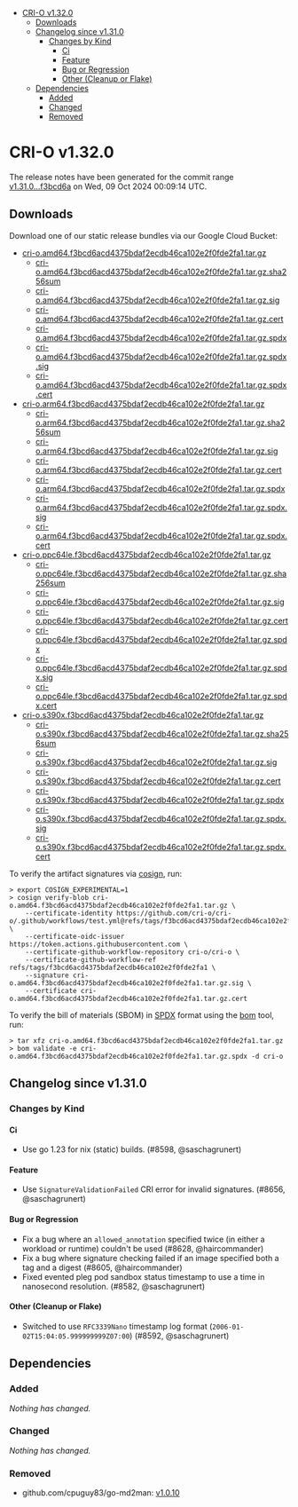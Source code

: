 - [CRI-O v1.32.0](#cri-o-v1320)
  - [Downloads](#downloads)
  - [Changelog since v1.31.0](#changelog-since-v1310)
    - [Changes by Kind](#changes-by-kind)
      - [Ci](#ci)
      - [Feature](#feature)
      - [Bug or Regression](#bug-or-regression)
      - [Other (Cleanup or Flake)](#other-cleanup-or-flake)
  - [Dependencies](#dependencies)
    - [Added](#added)
    - [Changed](#changed)
    - [Removed](#removed)

# CRI-O v1.32.0

The release notes have been generated for the commit range
[v1.31.0...f3bcd6a](https://github.com/cri-o/cri-o/compare/v1.31.0...v1.32.0) on Wed, 09 Oct 2024 00:09:14 UTC.

## Downloads

Download one of our static release bundles via our Google Cloud Bucket:

- [cri-o.amd64.f3bcd6acd4375bdaf2ecdb46ca102e2f0fde2fa1.tar.gz](https://storage.googleapis.com/cri-o/artifacts/cri-o.amd64.f3bcd6acd4375bdaf2ecdb46ca102e2f0fde2fa1.tar.gz)
  - [cri-o.amd64.f3bcd6acd4375bdaf2ecdb46ca102e2f0fde2fa1.tar.gz.sha256sum](https://storage.googleapis.com/cri-o/artifacts/cri-o.amd64.f3bcd6acd4375bdaf2ecdb46ca102e2f0fde2fa1.tar.gz.sha256sum)
  - [cri-o.amd64.f3bcd6acd4375bdaf2ecdb46ca102e2f0fde2fa1.tar.gz.sig](https://storage.googleapis.com/cri-o/artifacts/cri-o.amd64.f3bcd6acd4375bdaf2ecdb46ca102e2f0fde2fa1.tar.gz.sig)
  - [cri-o.amd64.f3bcd6acd4375bdaf2ecdb46ca102e2f0fde2fa1.tar.gz.cert](https://storage.googleapis.com/cri-o/artifacts/cri-o.amd64.f3bcd6acd4375bdaf2ecdb46ca102e2f0fde2fa1.tar.gz.cert)
  - [cri-o.amd64.f3bcd6acd4375bdaf2ecdb46ca102e2f0fde2fa1.tar.gz.spdx](https://storage.googleapis.com/cri-o/artifacts/cri-o.amd64.f3bcd6acd4375bdaf2ecdb46ca102e2f0fde2fa1.tar.gz.spdx)
  - [cri-o.amd64.f3bcd6acd4375bdaf2ecdb46ca102e2f0fde2fa1.tar.gz.spdx.sig](https://storage.googleapis.com/cri-o/artifacts/cri-o.amd64.f3bcd6acd4375bdaf2ecdb46ca102e2f0fde2fa1.tar.gz.spdx.sig)
  - [cri-o.amd64.f3bcd6acd4375bdaf2ecdb46ca102e2f0fde2fa1.tar.gz.spdx.cert](https://storage.googleapis.com/cri-o/artifacts/cri-o.amd64.f3bcd6acd4375bdaf2ecdb46ca102e2f0fde2fa1.tar.gz.spdx.cert)
- [cri-o.arm64.f3bcd6acd4375bdaf2ecdb46ca102e2f0fde2fa1.tar.gz](https://storage.googleapis.com/cri-o/artifacts/cri-o.arm64.f3bcd6acd4375bdaf2ecdb46ca102e2f0fde2fa1.tar.gz)
  - [cri-o.arm64.f3bcd6acd4375bdaf2ecdb46ca102e2f0fde2fa1.tar.gz.sha256sum](https://storage.googleapis.com/cri-o/artifacts/cri-o.arm64.f3bcd6acd4375bdaf2ecdb46ca102e2f0fde2fa1.tar.gz.sha256sum)
  - [cri-o.arm64.f3bcd6acd4375bdaf2ecdb46ca102e2f0fde2fa1.tar.gz.sig](https://storage.googleapis.com/cri-o/artifacts/cri-o.arm64.f3bcd6acd4375bdaf2ecdb46ca102e2f0fde2fa1.tar.gz.sig)
  - [cri-o.arm64.f3bcd6acd4375bdaf2ecdb46ca102e2f0fde2fa1.tar.gz.cert](https://storage.googleapis.com/cri-o/artifacts/cri-o.arm64.f3bcd6acd4375bdaf2ecdb46ca102e2f0fde2fa1.tar.gz.cert)
  - [cri-o.arm64.f3bcd6acd4375bdaf2ecdb46ca102e2f0fde2fa1.tar.gz.spdx](https://storage.googleapis.com/cri-o/artifacts/cri-o.arm64.f3bcd6acd4375bdaf2ecdb46ca102e2f0fde2fa1.tar.gz.spdx)
  - [cri-o.arm64.f3bcd6acd4375bdaf2ecdb46ca102e2f0fde2fa1.tar.gz.spdx.sig](https://storage.googleapis.com/cri-o/artifacts/cri-o.arm64.f3bcd6acd4375bdaf2ecdb46ca102e2f0fde2fa1.tar.gz.spdx.sig)
  - [cri-o.arm64.f3bcd6acd4375bdaf2ecdb46ca102e2f0fde2fa1.tar.gz.spdx.cert](https://storage.googleapis.com/cri-o/artifacts/cri-o.arm64.f3bcd6acd4375bdaf2ecdb46ca102e2f0fde2fa1.tar.gz.spdx.cert)
- [cri-o.ppc64le.f3bcd6acd4375bdaf2ecdb46ca102e2f0fde2fa1.tar.gz](https://storage.googleapis.com/cri-o/artifacts/cri-o.ppc64le.f3bcd6acd4375bdaf2ecdb46ca102e2f0fde2fa1.tar.gz)
  - [cri-o.ppc64le.f3bcd6acd4375bdaf2ecdb46ca102e2f0fde2fa1.tar.gz.sha256sum](https://storage.googleapis.com/cri-o/artifacts/cri-o.ppc64le.f3bcd6acd4375bdaf2ecdb46ca102e2f0fde2fa1.tar.gz.sha256sum)
  - [cri-o.ppc64le.f3bcd6acd4375bdaf2ecdb46ca102e2f0fde2fa1.tar.gz.sig](https://storage.googleapis.com/cri-o/artifacts/cri-o.ppc64le.f3bcd6acd4375bdaf2ecdb46ca102e2f0fde2fa1.tar.gz.sig)
  - [cri-o.ppc64le.f3bcd6acd4375bdaf2ecdb46ca102e2f0fde2fa1.tar.gz.cert](https://storage.googleapis.com/cri-o/artifacts/cri-o.ppc64le.f3bcd6acd4375bdaf2ecdb46ca102e2f0fde2fa1.tar.gz.cert)
  - [cri-o.ppc64le.f3bcd6acd4375bdaf2ecdb46ca102e2f0fde2fa1.tar.gz.spdx](https://storage.googleapis.com/cri-o/artifacts/cri-o.ppc64le.f3bcd6acd4375bdaf2ecdb46ca102e2f0fde2fa1.tar.gz.spdx)
  - [cri-o.ppc64le.f3bcd6acd4375bdaf2ecdb46ca102e2f0fde2fa1.tar.gz.spdx.sig](https://storage.googleapis.com/cri-o/artifacts/cri-o.ppc64le.f3bcd6acd4375bdaf2ecdb46ca102e2f0fde2fa1.tar.gz.spdx.sig)
  - [cri-o.ppc64le.f3bcd6acd4375bdaf2ecdb46ca102e2f0fde2fa1.tar.gz.spdx.cert](https://storage.googleapis.com/cri-o/artifacts/cri-o.ppc64le.f3bcd6acd4375bdaf2ecdb46ca102e2f0fde2fa1.tar.gz.spdx.cert)
- [cri-o.s390x.f3bcd6acd4375bdaf2ecdb46ca102e2f0fde2fa1.tar.gz](https://storage.googleapis.com/cri-o/artifacts/cri-o.s390x.f3bcd6acd4375bdaf2ecdb46ca102e2f0fde2fa1.tar.gz)
  - [cri-o.s390x.f3bcd6acd4375bdaf2ecdb46ca102e2f0fde2fa1.tar.gz.sha256sum](https://storage.googleapis.com/cri-o/artifacts/cri-o.s390x.f3bcd6acd4375bdaf2ecdb46ca102e2f0fde2fa1.tar.gz.sha256sum)
  - [cri-o.s390x.f3bcd6acd4375bdaf2ecdb46ca102e2f0fde2fa1.tar.gz.sig](https://storage.googleapis.com/cri-o/artifacts/cri-o.s390x.f3bcd6acd4375bdaf2ecdb46ca102e2f0fde2fa1.tar.gz.sig)
  - [cri-o.s390x.f3bcd6acd4375bdaf2ecdb46ca102e2f0fde2fa1.tar.gz.cert](https://storage.googleapis.com/cri-o/artifacts/cri-o.s390x.f3bcd6acd4375bdaf2ecdb46ca102e2f0fde2fa1.tar.gz.cert)
  - [cri-o.s390x.f3bcd6acd4375bdaf2ecdb46ca102e2f0fde2fa1.tar.gz.spdx](https://storage.googleapis.com/cri-o/artifacts/cri-o.s390x.f3bcd6acd4375bdaf2ecdb46ca102e2f0fde2fa1.tar.gz.spdx)
  - [cri-o.s390x.f3bcd6acd4375bdaf2ecdb46ca102e2f0fde2fa1.tar.gz.spdx.sig](https://storage.googleapis.com/cri-o/artifacts/cri-o.s390x.f3bcd6acd4375bdaf2ecdb46ca102e2f0fde2fa1.tar.gz.spdx.sig)
  - [cri-o.s390x.f3bcd6acd4375bdaf2ecdb46ca102e2f0fde2fa1.tar.gz.spdx.cert](https://storage.googleapis.com/cri-o/artifacts/cri-o.s390x.f3bcd6acd4375bdaf2ecdb46ca102e2f0fde2fa1.tar.gz.spdx.cert)

To verify the artifact signatures via [cosign](https://github.com/sigstore/cosign), run:

```console
> export COSIGN_EXPERIMENTAL=1
> cosign verify-blob cri-o.amd64.f3bcd6acd4375bdaf2ecdb46ca102e2f0fde2fa1.tar.gz \
    --certificate-identity https://github.com/cri-o/cri-o/.github/workflows/test.yml@refs/tags/f3bcd6acd4375bdaf2ecdb46ca102e2f0fde2fa1 \
    --certificate-oidc-issuer https://token.actions.githubusercontent.com \
    --certificate-github-workflow-repository cri-o/cri-o \
    --certificate-github-workflow-ref refs/tags/f3bcd6acd4375bdaf2ecdb46ca102e2f0fde2fa1 \
    --signature cri-o.amd64.f3bcd6acd4375bdaf2ecdb46ca102e2f0fde2fa1.tar.gz.sig \
    --certificate cri-o.amd64.f3bcd6acd4375bdaf2ecdb46ca102e2f0fde2fa1.tar.gz.cert
```

To verify the bill of materials (SBOM) in [SPDX](https://spdx.org) format using the [bom](https://sigs.k8s.io/bom) tool, run:

```console
> tar xfz cri-o.amd64.f3bcd6acd4375bdaf2ecdb46ca102e2f0fde2fa1.tar.gz
> bom validate -e cri-o.amd64.f3bcd6acd4375bdaf2ecdb46ca102e2f0fde2fa1.tar.gz.spdx -d cri-o
```

## Changelog since v1.31.0

### Changes by Kind

#### Ci
 - Use go 1.23 for nix (static) builds. (#8598, @saschagrunert)

#### Feature
 - Use `SignatureValidationFailed` CRI error for invalid signatures. (#8656, @saschagrunert)

#### Bug or Regression
 - Fix a bug where an `allowed_annotation` specified twice (in either a workload or runtime) couldn't be used (#8628, @haircommander)
 - Fix a bug where signature checking failed if an image specified both a tag and a digest (#8605, @haircommander)
 - Fixed evented pleg pod sandbox status timestamp to use a time in nanosecond resolution. (#8582, @saschagrunert)

#### Other (Cleanup or Flake)
 - Switched to use `RFC3339Nano` timestamp log format (`2006-01-02T15:04:05.999999999Z07:00`) (#8592, @saschagrunert)

## Dependencies

### Added
_Nothing has changed._

### Changed
_Nothing has changed._

### Removed
- github.com/cpuguy83/go-md2man: [v1.0.10](https://github.com/cpuguy83/go-md2man/tree/v1.0.10)
